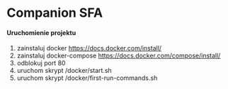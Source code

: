 # Companion SFA

#### Uruchomienie projektu
1. zainstaluj docker https://docs.docker.com/install/
2. zainstaluj docker-compose https://docs.docker.com/compose/install/
3. odblokuj port 80
4. uruchom skrypt /docker/start.sh
5. uruchom skrypt /docker/first-run-commands.sh